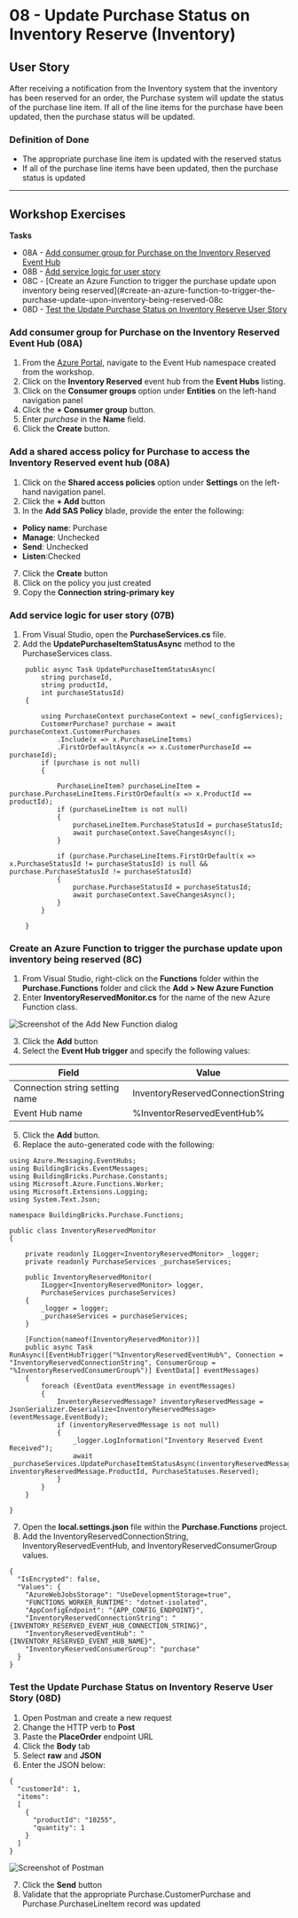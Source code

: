 # 08 - Update Purchase Status on Inventory Reserve (Inventory)

## User Story
After receiving a notification from the Inventory system that the inventory has been reserved for an order, the Purchase system will update the status of the purchase line item. If all of the line items for the purchase have been updated, then the purchase status will be updated.

### Definition of Done
- The appropriate purchase line item is updated with the reserved status
- If all of the purchase line items have been updated, then the purchase status is updated

---

## Workshop Exercises

**Tasks**
- 08A - [Add consumer group for Purchase on the Inventory Reserved Event Hub](#add-consumer-group-for-purchase-on-the-invnetory-reserved-event-hub-08a)
- 08B - [Add service logic for user story](#add-service-logic-for-user-story-08b)
- 08C - [Create an Azure Function to trigger the purchase update upon inventory being reserved](#create-an-azure-function-to-trigger-the-purchase-update-upon-inventory-being-reserved-08c
- 08D - [Test the Update Purchase Status on Inventory Reserve User Story](#test-the-update-purchase-status-on-inventory-reserve-user-story-08d)

### Add consumer group for Purchase on the Inventory Reserved Event Hub (08A)
1. From the [Azure Portal](https://azure.portal.com), navigate to the Event Hub namespace created from the workshop.
1. Click on the **Inventory Reserved** event hub from the **Event Hubs** listing.
1. Click on the **Consumer groups** option under **Entities** on the left-hand navigation panel
1. Click the **+ Consumer group** button.
1. Enter *purchase* in the **Name** field.
1. Click the **Create** button.

### Add a shared access policy for Purchase to access the Inventory Reserved event hub (08A)
1. Click on the **Shared access policies** option under **Settings** on the left-hand navigation panel.
1. Click the **+ Add** button
1. In the **Add SAS Policy** blade, provide the enter the following:

- **Policy name**: Purchase
- **Manage**: Unchecked
- **Send**: Unchecked
- **Listen**:Checked

7. Click the **Create** button
1. Click on the policy you just created
1. Copy the **Connection string-primary key**

### Add service logic for user story (07B)
1. From Visual Studio, open the **PurchaseServices.cs** file.
1. Add the **UpdatePurchaseItemStatusAsync** method to the PurchaseServices class.

~~~
	public async Task UpdatePurchaseItemStatusAsync(
		string purchaseId,
		string productId,
		int purchaseStatusId)
	{

		using PurchaseContext purchaseContext = new(_configServices);
		CustomerPurchase? purchase = await purchaseContext.CustomerPurchases
			.Include(x => x.PurchaseLineItems)
			.FirstOrDefaultAsync(x => x.CustomerPurchaseId == purchaseId);
		if (purchase is not null)
		{

			PurchaseLineItem? purchaseLineItem = purchase.PurchaseLineItems.FirstOrDefault(x => x.ProductId == productId);
			if (purchaseLineItem is not null)
			{
				purchaseLineItem.PurchaseStatusId = purchaseStatusId;
				await purchaseContext.SaveChangesAsync();
			}

			if (purchase.PurchaseLineItems.FirstOrDefault(x => x.PurchaseStatusId != purchaseStatusId) is null && purchase.PurchaseStatusId != purchaseStatusId)
			{
				purchase.PurchaseStatusId = purchaseStatusId;
				await purchaseContext.SaveChangesAsync();
			}
		}

	}
~~~

### Create an Azure Function to trigger the purchase update upon inventory being reserved (8C)
1. From Visual Studio, right-click on the **Functions** folder within the **Purchase.Functions** folder and click the **Add > New Azure Function**
1. Enter **InventoryReservedMonitor.cs** for the name of the new Azure Function class.

![Screenshot of the Add New Function dialog](images/07-UpdatePurchaseStatusOnInventoryReserve/add-new-item.png)

3. Click the **Add** button
1. Select the **Event Hub trigger** and specify the following values:

| Field                          | Value                             |
|--------------------------------|-----------------------------------|
| Connection string setting name | InventoryReservedConnectionString |
| Event Hub name                 | %InventorReservedEventHub%        |

5. Click the **Add** button.
1. Replace the auto-generated code with the following:

~~~
using Azure.Messaging.EventHubs;
using BuildingBricks.EventMessages;
using BuildingBricks.Purchase.Constants;
using Microsoft.Azure.Functions.Worker;
using Microsoft.Extensions.Logging;
using System.Text.Json;

namespace BuildingBricks.Purchase.Functions;

public class InventoryReservedMonitor
{

	private readonly ILogger<InventoryReservedMonitor> _logger;
	private readonly PurchaseServices _purchaseServices;

	public InventoryReservedMonitor(
		ILogger<InventoryReservedMonitor> logger,
		PurchaseServices purchaseServices)
	{
		_logger = logger;
		_purchaseServices = purchaseServices;
	}

	[Function(nameof(InventoryReservedMonitor))]
	public async Task RunAsync([EventHubTrigger("%InventoryReservedEventHub%", Connection = "InventoryReservedConnectionString", ConsumerGroup = "%InventoryReservedConsumerGroup%")] EventData[] eventMessages)
	{
		foreach (EventData eventMessage in eventMessages)
		{
			InventoryReservedMessage? inventoryReservedMessage = JsonSerializer.Deserialize<InventoryReservedMessage>(eventMessage.EventBody);
			if (inventoryReservedMessage is not null)
			{
				_logger.LogInformation("Inventory Reserved Event Received");
				await _purchaseServices.UpdatePurchaseItemStatusAsync(inventoryReservedMessage.OrderId, inventoryReservedMessage.ProductId, PurchaseStatuses.Reserved);
			}
		}
	}

}
~~~

7. Open the **local.settings.json** file within the **Purchase.Functions** project.
1. Add the InventoryReservedConnectionString, InventoryReservedEventHub, and InventoryReservedConsumerGroup values.

~~~
{
  "IsEncrypted": false,
  "Values": {
    "AzureWebJobsStorage": "UseDevelopmentStorage=true",
    "FUNCTIONS_WORKER_RUNTIME": "dotnet-isolated",
    "AppConfigEndpoint": "{APP_CONFIG_ENDPOINT}",
    "InventoryReservedConnectionString": "{INVENTORY_RESERVED_EVENT_HUB_CONNECTION_STRING}",
    "InventoryReservedEventHub": "{INVENTORY_RESERVED_EVENT_HUB_NAME}",
    "InventoryReservedConsumerGroup": "purchase"
  }
}
~~~

### Test the Update Purchase Status on Inventory Reserve User Story (08D)
1. Open Postman and create a new request
1. Change the HTTP verb to **Post**
1. Paste the **PlaceOrder** endpoint URL
1. Click the **Body** tab
1. Select **raw** and **JSON**
1. Enter the JSON below:

~~~
{
  "customerId": 1,
  "items":
  [
    {
      "productId": "10255",
      "quantity": 1
    }
  ]
}
~~~

![Screenshot of Postman](images/04-PlaceOrder/04H-PostmanSetup.png)

7. Click the **Send** button
8. Validate that the appropriate Purchase.CustomerPurchase and Purchase.PurchaseLineItem record was updated